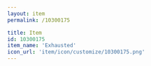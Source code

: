 ```yaml
---
layout: item
permalink: /10300175

title: Item
id: 10300175
item_name: 'Exhausted'
icon_url: 'item/icon/customize/10300175.png'
---
```


